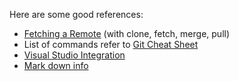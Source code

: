 Here are some good references:

* [Fetching a Remote](https://help.github.com/articles/fetching-a-remote/) (with clone, fetch, merge, pull)
* List of commands refer to [Git Cheat Sheet](https://education.github.com/git-cheat-sheet-education.pdf)
* [Visual Studio Integration](https://github.com/github/VisualStudio/tree/master/docs)
* [Mark down info](https://guides.github.com/features/mastering-markdown/)
